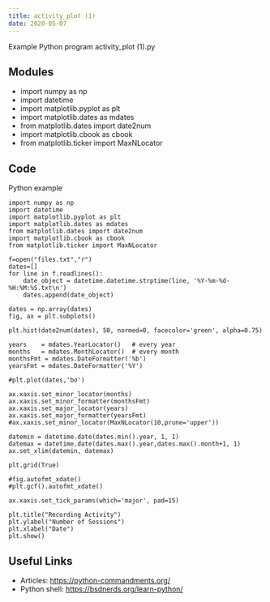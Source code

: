 ```yaml
---
title: activity_plot (1)
date: 2020-05-07
---
```

Example Python program activity_plot (1).py

## Modules

* import numpy as np
* import datetime
* import matplotlib.pyplot as plt
* import matplotlib.dates as mdates
* from matplotlib.dates import date2num
* import matplotlib.cbook as cbook
* from matplotlib.ticker import MaxNLocator

## Code

Python example

    import numpy as np
    import datetime
    import matplotlib.pyplot as plt
    import matplotlib.dates as mdates
    from matplotlib.dates import date2num
    import matplotlib.cbook as cbook
    from matplotlib.ticker import MaxNLocator
    
    f=open("files.txt","r")
    dates=[]
    for line in f.readlines():
        date_object = datetime.datetime.strptime(line, '%Y-%m-%d-%H:%M:%S.txt\n')
        dates.append(date_object)
    
    dates = np.array(dates)
    fig, ax = plt.subplots()
    
    plt.hist(date2num(dates), 50, normed=0, facecolor='green', alpha=0.75)
    
    years    = mdates.YearLocator()   # every year
    months   = mdates.MonthLocator()  # every month
    monthsFmt = mdates.DateFormatter('%b')
    yearsFmt = mdates.DateFormatter('%Y')
    
    #plt.plot(dates,'bo')
    
    ax.xaxis.set_minor_locator(months)
    ax.xaxis.set_minor_formatter(monthsFmt)
    ax.xaxis.set_major_locator(years)
    ax.xaxis.set_major_formatter(yearsFmt)
    #ax.xaxis.set_minor_locator(MaxNLocator(10,prune='upper'))
    
    datemin = datetime.date(dates.min().year, 1, 1)
    datemax = datetime.date(dates.max().year,dates.max().month+1, 1)
    ax.set_xlim(datemin, datemax)
    
    plt.grid(True)
    
    #fig.autofmt_xdate()
    #plt.gcf().autofmt_xdate()
    
    ax.xaxis.set_tick_params(which='major', pad=15)
    
    plt.title("Recording Activity")
    plt.ylabel("Number of Sessions")
    plt.xlabel("Date")
    plt.show()
    

## Useful Links

- Articles: https://python-commandments.org/
- Python shell: https://bsdnerds.org/learn-python/
